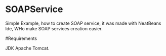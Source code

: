 # SOAPService
Simple Example, how to create SOAP service, it was made with NeatBeans Ide, WHo make SOAP services creation easier.

#Requirements

JDK
Apache Tomcat.
